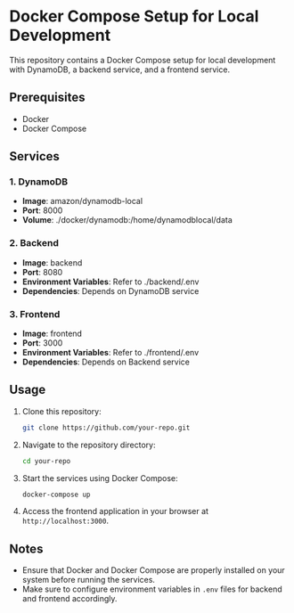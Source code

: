 # Docker Compose Setup for Local Development

This repository contains a Docker Compose setup for local development with DynamoDB, a backend service, and a frontend service.

## Prerequisites

- Docker
- Docker Compose

## Services

### 1. DynamoDB

- **Image**: amazon/dynamodb-local
- **Port**: 8000
- **Volume**: ./docker/dynamodb:/home/dynamodblocal/data

### 2. Backend

- **Image**: backend
- **Port**: 8080
- **Environment Variables**: Refer to ./backend/.env
- **Dependencies**: Depends on DynamoDB service

### 3. Frontend

- **Image**: frontend
- **Port**: 3000
- **Environment Variables**: Refer to ./frontend/.env
- **Dependencies**: Depends on Backend service

## Usage

1. Clone this repository:

    ```bash
    git clone https://github.com/your-repo.git
    ```

2. Navigate to the repository directory:

    ```bash
    cd your-repo
    ```

3. Start the services using Docker Compose:

    ```bash
    docker-compose up
    ```

4. Access the frontend application in your browser at `http://localhost:3000`.

## Notes

- Ensure that Docker and Docker Compose are properly installed on your system before running the services.
- Make sure to configure environment variables in `.env` files for backend and frontend accordingly.


